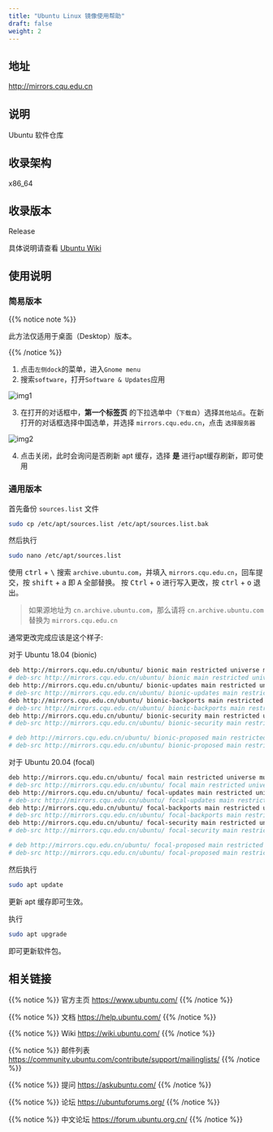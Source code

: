 ```yaml
---
title: "Ubuntu Linux 镜像使用帮助"
draft: false
weight: 2
---
```


## 地址

http://mirrors.cqu.edu.cn

## 说明

Ubuntu 软件仓库

## 收录架构

x86_64

## 收录版本

Release

具体说明请查看 [Ubuntu Wiki](http://wiki.ubuntu.com/Releases)

## 使用说明

### 简易版本

{{% notice note %}}

此方法仅适用于桌面（Desktop）版本。

{{% /notice %}}

1. 点击`左侧dock`的菜单，进入`Gnome menu`</br>
2. 搜索`software`，打开`Software & Updates`应用

![img1](images/00.jpg)

3. 在打开的对话框中，**第一个标签页** 的下拉选单中（`下载自`）选择`其他站点`。在新打开的对话框选择中国选单，并选择 `mirrors.cqu.edu.cn`，点击 `选择服务器`

![img2](images/01.jpg)

4. 点击关闭，此时会询问是否刷新 apt 缓存，选择 **是** 进行apt缓存刷新，即可使用

### 通用版本

首先备份 `sources.list` 文件

```bash
sudo cp /etc/apt/sources.list /etc/apt/sources.list.bak
```

然后执行

```bash
sudo nano /etc/apt/sources.list
```

使用 <kbd>ctrl</kbd> + <kbd>\\</kbd> 搜索 `archive.ubuntu.com`，并填入 `mirrors.cqu.edu.cn`，回车提交，按 <kbd>shift</kbd> + <kbd>a</kbd> 即 <kbd>A</kbd> 全部替换。
按 <kbd>Ctrl</kbd> + <kbd>o</kbd> 进行写入更改，按  <kbd>ctrl</kbd> + <kbd>o</kbd>  退出。

> 如果源地址为 `cn.archive.ubuntu.com`，那么请将 `cn.archive.ubuntu.com` 替换为 `mirrors.cqu.edu.cn`

通常更改完成应该是这个样子:

对于 Ubuntu 18.04 (bionic)

```bash
deb http://mirrors.cqu.edu.cn/ubuntu/ bionic main restricted universe multiverse
# deb-src http://mirrors.cqu.edu.cn/ubuntu/ bionic main restricted universe multiverse
deb http://mirrors.cqu.edu.cn/ubuntu/ bionic-updates main restricted universe multiverse
# deb-src http://mirrors.cqu.edu.cn/ubuntu/ bionic-updates main restricted universe multiverse
deb http://mirrors.cqu.edu.cn/ubuntu/ bionic-backports main restricted universe multiverse
# deb-src http://mirrors.cqu.edu.cn/ubuntu/ bionic-backports main restricted universe multiverse
deb http://mirrors.cqu.edu.cn/ubuntu/ bionic-security main restricted universe multiverse
# deb-src http://mirrors.cqu.edu.cn/ubuntu/ bionic-security main restricted universe multiverse

# deb http://mirrors.cqu.edu.cn/ubuntu/ bionic-proposed main restricted universe multiverse
# deb-src http://mirrors.cqu.edu.cn/ubuntu/ bionic-proposed main restricted universe multiverse
```

对于 Ubuntu 20.04 (focal)

```bash
deb http://mirrors.cqu.edu.cn/ubuntu/ focal main restricted universe multiverse
# deb-src http://mirrors.cqu.edu.cn/ubuntu/ focal main restricted universe multiverse
deb http://mirrors.cqu.edu.cn/ubuntu/ focal-updates main restricted universe multiverse
# deb-src http://mirrors.cqu.edu.cn/ubuntu/ focal-updates main restricted universe multiverse
deb http://mirrors.cqu.edu.cn/ubuntu/ focal-backports main restricted universe multiverse
# deb-src http://mirrors.cqu.edu.cn/ubuntu/ focal-backports main restricted universe multiverse
deb http://mirrors.cqu.edu.cn/ubuntu/ focal-security main restricted universe multiverse
# deb-src http://mirrors.cqu.edu.cn/ubuntu/ focal-security main restricted universe multiverse

# deb http://mirrors.cqu.edu.cn/ubuntu/ focal-proposed main restricted universe multiverse
# deb-src http://mirrors.cqu.edu.cn/ubuntu/ focal-proposed main restricted universe multiverse
```

然后执行

```bash
sudo apt update
```

更新 apt 缓存即可生效。

执行

```bash
sudo apt upgrade
```

即可更新软件包。

## 相关链接

{{% notice %}}
官方主页
https://www.ubuntu.com/
{{% /notice %}}

{{% notice %}}
文档
https://help.ubuntu.com/
{{% /notice %}}

{{% notice %}}
Wiki
https://wiki.ubuntu.com/
{{% /notice %}}

{{% notice %}}
邮件列表
https://community.ubuntu.com/contribute/support/mailinglists/
{{% /notice %}}

{{% notice %}}
提问
https://askubuntu.com/
{{% /notice %}}

{{% notice %}}
论坛
https://ubuntuforums.org/
{{% /notice %}}

{{% notice %}}
中文论坛
https://forum.ubuntu.org.cn/
{{% /notice %}}
